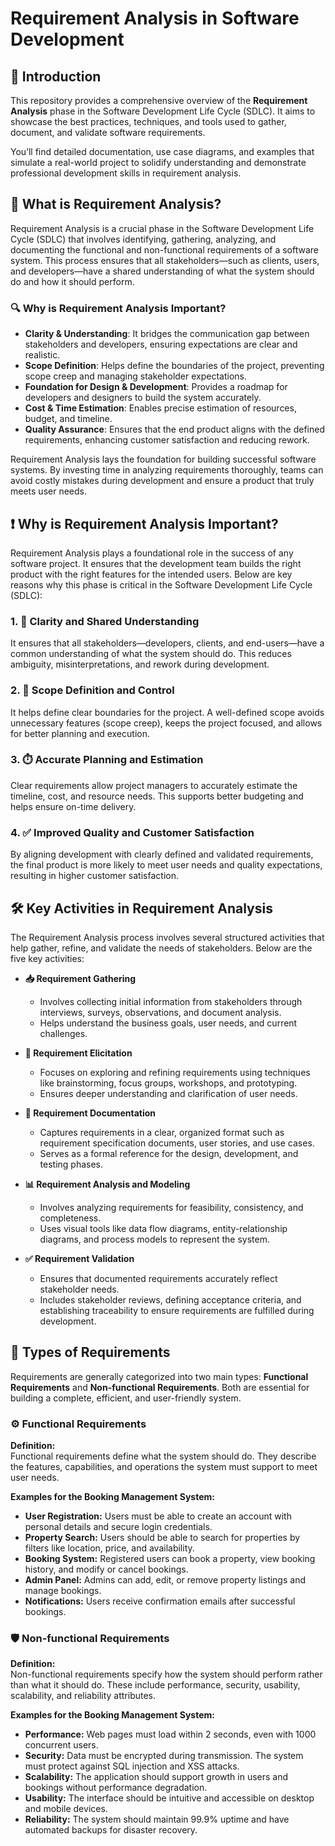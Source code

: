 # Requirement Analysis in Software Development

## 📌 Introduction

This repository provides a comprehensive overview of the **Requirement Analysis** phase in the Software Development Life Cycle (SDLC). It aims to showcase the best practices, techniques, and tools used to gather, document, and validate software requirements.

You’ll find detailed documentation, use case diagrams, and examples that simulate a real-world project to solidify understanding and demonstrate professional development skills in requirement analysis.

## 📖 What is Requirement Analysis?

Requirement Analysis is a crucial phase in the Software Development Life Cycle (SDLC) that involves identifying, gathering, analyzing, and documenting the functional and non-functional requirements of a software system. This process ensures that all stakeholders—such as clients, users, and developers—have a shared understanding of what the system should do and how it should perform.

### 🔍 Why is Requirement Analysis Important?

- **Clarity & Understanding**: It bridges the communication gap between stakeholders and developers, ensuring expectations are clear and realistic.
- **Scope Definition**: Helps define the boundaries of the project, preventing scope creep and managing stakeholder expectations.
- **Foundation for Design & Development**: Provides a roadmap for developers and designers to build the system accurately.
- **Cost & Time Estimation**: Enables precise estimation of resources, budget, and timeline.
- **Quality Assurance**: Ensures that the end product aligns with the defined requirements, enhancing customer satisfaction and reducing rework.

Requirement Analysis lays the foundation for building successful software systems. By investing time in analyzing requirements thoroughly, teams can avoid costly mistakes during development and ensure a product that truly meets user needs.

## ❗ Why is Requirement Analysis Important?

Requirement Analysis plays a foundational role in the success of any software project. It ensures that the development team builds the right product with the right features for the intended users. Below are key reasons why this phase is critical in the Software Development Life Cycle (SDLC):

### 1. 🎯 Clarity and Shared Understanding

It ensures that all stakeholders—developers, clients, and end-users—have a common understanding of what the system should do. This reduces ambiguity, misinterpretations, and rework during development.

### 2. 📏 Scope Definition and Control

It helps define clear boundaries for the project. A well-defined scope avoids unnecessary features (scope creep), keeps the project focused, and allows for better planning and execution.

### 3. ⏱️ Accurate Planning and Estimation

Clear requirements allow project managers to accurately estimate the timeline, cost, and resource needs. This supports better budgeting and helps ensure on-time delivery.

### 4. ✅ Improved Quality and Customer Satisfaction

By aligning development with clearly defined and validated requirements, the final product is more likely to meet user needs and quality expectations, resulting in higher customer satisfaction.

## 🛠️ Key Activities in Requirement Analysis

The Requirement Analysis process involves several structured activities that help gather, refine, and validate the needs of stakeholders. Below are the five key activities:

- **📥 Requirement Gathering**
  - Involves collecting initial information from stakeholders through interviews, surveys, observations, and document analysis.
  - Helps understand the business goals, user needs, and current challenges.

- **🧠 Requirement Elicitation**
  - Focuses on exploring and refining requirements using techniques like brainstorming, focus groups, workshops, and prototyping.
  - Ensures deeper understanding and clarification of user needs.

- **📝 Requirement Documentation**
  - Captures requirements in a clear, organized format such as requirement specification documents, user stories, and use cases.
  - Serves as a formal reference for the design, development, and testing phases.

- **📊 Requirement Analysis and Modeling**
  - Involves analyzing requirements for feasibility, consistency, and completeness.
  - Uses visual tools like data flow diagrams, entity-relationship diagrams, and process models to represent the system.

- **✅ Requirement Validation**
  - Ensures that documented requirements accurately reflect stakeholder needs.
  - Includes stakeholder reviews, defining acceptance criteria, and establishing traceability to ensure requirements are fulfilled during development.
 
## 📂 Types of Requirements

Requirements are generally categorized into two main types: **Functional Requirements** and **Non-functional Requirements**. Both are essential for building a complete, efficient, and user-friendly system.

### ⚙️ Functional Requirements

**Definition:**  
Functional requirements define what the system should do. They describe the features, capabilities, and operations the system must support to meet user needs.

**Examples for the Booking Management System:**
- **User Registration:** Users must be able to create an account with personal details and secure login credentials.
- **Property Search:** Users should be able to search for properties by filters like location, price, and availability.
- **Booking System:** Registered users can book a property, view booking history, and modify or cancel bookings.
- **Admin Panel:** Admins can add, edit, or remove property listings and manage bookings.
- **Notifications:** Users receive confirmation emails after successful bookings.

### 🛡️ Non-functional Requirements

**Definition:**  
Non-functional requirements specify how the system should perform rather than what it should do. These include performance, security, usability, scalability, and reliability attributes.

**Examples for the Booking Management System:**
- **Performance:** Web pages must load within 2 seconds, even with 1000 concurrent users.
- **Security:** Data must be encrypted during transmission. The system must protect against SQL injection and XSS attacks.
- **Scalability:** The application should support growth in users and bookings without performance degradation.
- **Usability:** The interface should be intuitive and accessible on desktop and mobile devices.
- **Reliability:** The system should maintain 99.9% uptime and have automated backups for disaster recovery.

